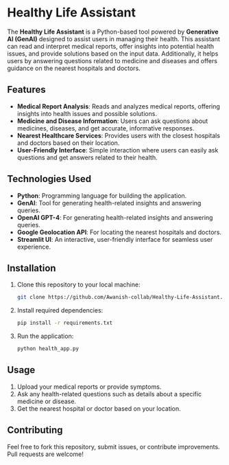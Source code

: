# Healthy Life Assistant

The **Healthy Life Assistant** is a Python-based tool powered by **Generative AI (GenAI)** designed to assist users in managing their health. This assistant can read and interpret medical reports, offer insights into potential health issues, and provide solutions based on the input data. Additionally, it helps users by answering questions related to medicine and diseases and offers guidance on the nearest hospitals and doctors.

## Features

- **Medical Report Analysis**: Reads and analyzes medical reports, offering insights into health issues and possible solutions.
- **Medicine and Disease Information**: Users can ask questions about medicines, diseases, and get accurate, informative responses.
- **Nearest Healthcare Services**: Provides users with the closest hospitals and doctors based on their location.
- **User-Friendly Interface**: Simple interaction where users can easily ask questions and get answers related to their health.

## Technologies Used

- **Python**: Programming language for building the application.
- **GenAI**: Tool for generating health-related insights and answering queries.
- **OpenAI GPT-4**: For generating health-related insights and answering queries.
- **Google Geolocation API**: For locating the nearest hospitals and doctors.
- **Streamlit UI**: An interactive, user-friendly interface for seamless user experience.

## Installation

1. Clone this repository to your local machine:
   ```bash
   git clone https://github.com/Awanish-collab/Healthy-Life-Assistant.git

2. Install required dependencies:
   ```bash
   pip install -r requirements.txt

3. Run the application:
   ```bash
   python health_app.py

## Usage

1. Upload your medical reports or provide symptoms.
2. Ask any health-related questions such as details about a specific medicine or disease.
3. Get the nearest hospital or doctor based on your location.

## Contributing

Feel free to fork this repository, submit issues, or contribute improvements. Pull requests are welcome!
